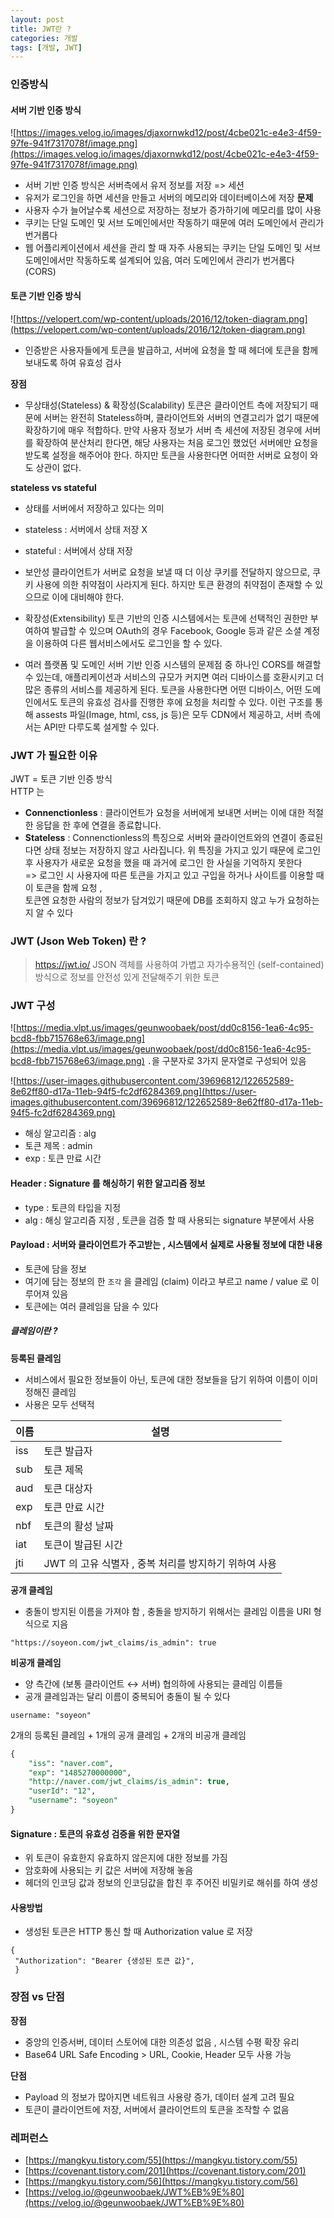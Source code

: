 ```yaml
---
layout: post
title: JWT란 ?
categories: 개발 
tags: [개발, JWT]
---
```


### 인증방식 

#### 서버 기반 인증 방식 
![https://images.velog.io/images/djaxornwkd12/post/4cbe021c-e4e3-4f59-97fe-941f7317078f/image.png](https://images.velog.io/images/djaxornwkd12/post/4cbe021c-e4e3-4f59-97fe-941f7317078f/image.png)
- 서버 기반 인증 방식은 서버측에서 유저 정보를 저장 => 세션 
- 유저가 로그인을 하면 세션을 만들고 서버의 메모리와 데이터베이스에 저장 
**문제**
- 사용자 수가 늘어날수록 세션으로 저장하는 정보가 증가하기에 메모리를 많이 사용 
- 쿠키는 단일 도메인 및 서브 도메인에서만 작동하기 때문에 여러 도메인에서 관리가 번거롭다 
- 웹 어플리케이션에서 세션을 관리 할 때 자주 사용되는 쿠키는 단일 도메인 및 서브 도메인에서만 작동하도록 설계되어 있음, 여러 도메인에서 관리가 번거롭다 (CORS)

#### 토큰 기반 인증 방식 
![https://velopert.com/wp-content/uploads/2016/12/token-diagram.png](https://velopert.com/wp-content/uploads/2016/12/token-diagram.png)
- 인증받은 사용자들에게 토큰을 발급하고, 서버에 요청을 할 때 헤더에 토큰을 함께 보내도록 하여 유효성 검사

**장점**
- 무상태성(Stateless) & 확장성(Scalability)
토큰은 클라이언트 측에 저장되기 때문에 서버는 완전히 Stateless하며, 클라이언트와 서버의 연결고리가 없기 때문에 확장하기에 매우 적합하다. 만약 사용자 정보가 서버 측 세션에 저장된 경우에 서버를 확장하여 분산처리 한다면, 해당 사용자는 처음 로그인 했었던 서버에만 요청을 받도록 설정을 해주어야 한다. 하지만 토큰을 사용한다면 어떠한 서버로 요청이 와도 상관이 없다.

**stateless vs stateful**
- 상태를 서버에서 저장하고 있다는 의미 
- stateless : 서버에서 상태 저장 X
- stateful : 서버에서 상태 저장 

- 보안성
클라이언트가 서버로 요청을 보낼 때 더 이상 쿠키를 전달하지 않으므로, 쿠키 사용에 의한 취약점이 사라지게 된다. 하지만 토큰 환경의 취약점이 존재할 수 있으므로 이에 대비해야 한다.

- 확장성(Extensibility)
토큰 기반의 인증 시스템에서는 토큰에 선택적인 권한만 부여하여 발급할 수 있으며 OAuth의 경우 Facebook, Google 등과 같은 소셜 계정을 이용하여 다른 웹서비스에서도 로그인을 할 수 있다.

- 여러 플랫폼 및 도메인
서버 기반 인증 시스템의 문제점 중 하나인 CORS를 해결할 수 있는데, 애플리케이션과 서비스의 규모가 커지면 여러 디바이스를 호환시키고 더 많은 종류의 서비스를 제공하게 된다. 토큰을 사용한다면 어떤 디바이스, 어떤 도메인에서도 토큰의 유효성 검사를 진행한 후에 요청을 처리할 수 있다. 이런 구조를 통해 assests 파일(Image, html, css, js 등)은 모두 CDN에서 제공하고, 서버 측에서는 API만 다루도록 설게할 수 있다.

### JWT 가 필요한 이유 
JWT = 토큰 기반 인증 방식 <br>
HTTP 는 <br>
- **Connenctionless** : 클라이언트가 요청을 서버에게 보내면 서버는 이에 대한 적절한 응답을 한 후에 연결을 종료합니다.
- **Stateless** : Connenctionless의 특징으로 서버와 클라이언트와의 연결이 종료된다면 상태 정보는 저장하지 않고 사라집니다.
위 특징을 가지고 있기 때문에 로그인 후 사용자가 새로운 요청을 했을 때 과거에 로그인 한 사실을 기억하지 못한다 <br> 
=> 로그인 시 사용자에 따른 토큰을 가지고 있고 구입을 하거나 사이트를 이용할 때 이 토큰을 함께 요청 , <br>
토큰엔 요청한 사람의 정보가 담겨있기 때문에 DB를 조회하지 않고 누가 요청하는지 알 수 있다 

### JWT (Json Web Token) 란 ?
> https://jwt.io/
JSON 객체를 사용하여 가볍고 자가수용적인 (self-contained) 방식으로 정보를 안전성 있게 전달해주기 위한 토큰

### JWT 구성 
![https://media.vlpt.us/images/geunwoobaek/post/dd0c8156-1ea6-4c95-bcd8-fbb715768e63/image.png](https://media.vlpt.us/images/geunwoobaek/post/dd0c8156-1ea6-4c95-bcd8-fbb715768e63/image.png)
`.`을 구분자로 3가지 문자열로 구성되어 있음 

![https://user-images.githubusercontent.com/39696812/122652589-8e62ff80-d17a-11eb-94f5-fc2df6284369.png](https://user-images.githubusercontent.com/39696812/122652589-8e62ff80-d17a-11eb-94f5-fc2df6284369.png)
- 해싱 알고리즘 : alg 
- 토큰 제목 : admin
- exp : 토큰 만료 시간


#### Header : Signature 를 해싱하기 위한 알고리즘 정보
- type : 토큰의 타입을 지정
- alg : 해싱 알고리즘 지정 , 토큰을 검증 할 때 사용되는 signature 부분에서 사용

#### Payload : 서버와 클라이언트가 주고받는 , 시스템에서 실제로 사용될 정보에 대한 내용
- 토큰에 담을 정보
- 여기에 담는 정보의 한 `조각` 을 클레임 (claim) 이라고 부르고 name / value 로 이루어져 있음
- 토큰에는 여러 클레임을 담을 수 있다

##### 클레임이란 ?
**등록된 클레임**
- 서비스에서 필요한 정보들이 아닌, 토큰에 대한 정보들을 담기 위하여 이름이 이미 정해진 클레임
- 사용은 모두 선택적

| 이름 | 설명 |
| -- | -- |
| iss | 토큰 발급자 |
| sub | 토큰 제목 |
| aud | 토큰 대상자 |
| exp | 토큰 만료 시간 |
| nbf | 토큰의 활성 날짜 |
| iat | 토큰이 발급된 시간 |
| jti | JWT 의 고유 식별자 , 중복 처리를 방지하기 위하여 사용 |

**공개 클레임**
- 충돌이 방지된 이름을 가져야 함 , 충돌을 방지하기 위해서는 클레임 이름을 URI 형식으로 지음 
```
"https://soyeon.com/jwt_claims/is_admin": true
```

**비공개 클레임**
- 양 측간에 (보통 클라이언트 ↔ 서버) 협의하에 사용되는 클레임 이름들
- 공개 클레임과는 달리 이름이 중복되어 충돌이 될 수 있다
```
username: "soyeon"
```

2개의 등록된 클레임 + 1개의 공개 클레임 + 2개의 비공개 클레임 
```sql
{
	"iss": "naver.com",
	"exp": "1485270000000",
	"http://naver.com/jwt_claims/is_admin": true,
	"userId": "12",
	"username": "soyeon"
}
```

#### Signature : 토큰의 유효성 검증을 위한 문자열
- 위 토큰이 유효한지 유효하지 않은지에 대한 정보를 가짐
- 암호화에 사용되는 키 값은 서버에 저장해 놓음
- 헤더의 인코딩 값과 정보의 인코딩값을 합친 후 주어진 비밀키로 해쉬를 하여 생성

#### 사용방법 
- 생성된 토큰은 HTTP 통신 할 때 Authorization value 로 저장 
```
{ 
 "Authorization": "Bearer {생성된 토큰 값}",
 }
```


### 장점 vs 단점 
**장점**
- 중앙의 인증서버, 데이터 스토어에 대한 의존성 없음 , 시스템 수평 확장 유리
- Base64 URL Safe Encoding > URL, Cookie, Header 모두 사용 가능

**단점**
- Payload 의 정보가 많아지면 네트워크 사용량 증가, 데이터 설계 고려 필요
- 토큰이 클라이언트에 저장, 서버에서 클라이언트의 토큰을 조작할 수 없음

### 레퍼런스 
- [https://mangkyu.tistory.com/55](https://mangkyu.tistory.com/55)
- [https://covenant.tistory.com/201](https://covenant.tistory.com/201)
- [https://mangkyu.tistory.com/56](https://mangkyu.tistory.com/56)
- [https://velog.io/@geunwoobaek/JWT%EB%9E%80](https://velog.io/@geunwoobaek/JWT%EB%9E%80)
